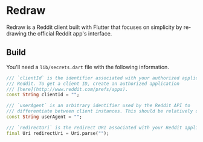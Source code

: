 # Redraw

Redraw is a Reddit client built with Flutter that focuses on simplicity by
re-drawing the official Reddit app's interface.

## Build

You'll need a `lib/secrets.dart` file with the following information.

```dart
/// `clientId` is the identifier associated with your authorized application on
/// Reddit. To get a client ID, create an authorized application
/// [here](http://www.reddit.com/prefs/apps).
const String clientId = "";

/// `userAgent` is an arbitrary identifier used by the Reddit API to
/// differentiate between client instances. This should be relatively unique.
const String userAgent = "";

/// `redirectUri` is the redirect URI associated with your Reddit application.
final Uri redirectUri = Uri.parse("");
```
